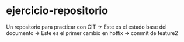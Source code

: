 # ejercicio-repositorio
Un repositorio para practicar con GIT
→ Este es el estado base del documento
→ Este es el primer cambio en hotfix
→ commit de feature2 
